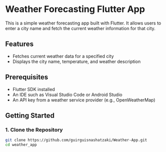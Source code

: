 # Weather Forecasting Flutter App

This is a simple weather forecasting app built with Flutter. It allows users to enter a city name and fetch the current weather information for that city.

## Features
- Fetches current weather data for a specified city
- Displays the city name, temperature, and weather description

## Prerequisites
- Flutter SDK installed
- An IDE such as Visual Studio Code or Android Studio
- An API key from a weather service provider (e.g., OpenWeatherMap)

## Getting Started

### 1. Clone the Repository
```bash
git clone https://github.com/guirguisnashatzaki/Weather-App.git
cd weather_app
